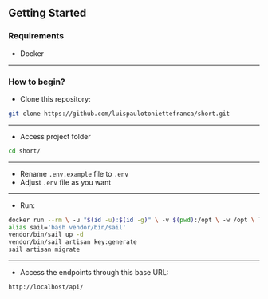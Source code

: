 ## Getting Started

### Requirements
- Docker

<hr>

### How to begin?
- Clone this repository:
```bash
git clone https://github.com/luispaulotoniettefranca/short.git
```

<hr>

- Access project folder
```bash
cd short/
```

<hr>

- Rename ``` .env.example ``` file to ``` .env ```
- Adjust ``` .env ``` file as you want
  
<hr>

- Run:
```bash
docker run --rm \ -u "$(id -u):$(id -g)" \ -v $(pwd):/opt \ -w /opt \ laravelsail/php80-composer:latest \ composer install --ignore-platform-reqs
alias sail='bash vendor/bin/sail'
vendor/bin/sail up -d
vendor/bin/sail artisan key:generate
sail artisan migrate
```
<hr>

- Access the endpoints through this base URL:
```bash
http://localhost/api/
```
